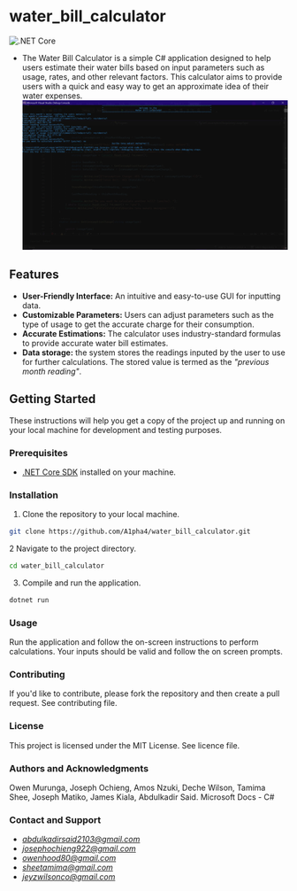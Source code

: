 # water_bill_calculator
![.NET Core](https://img.shields.io/badge/.NET%20Core-3.1%20%7C%205.0%20%7C%206.0-blue)
- The Water Bill Calculator is a simple C# application designed to help users estimate their water bills based on input parameters such as usage, rates, and other relevant factors. This calculator aims to provide users with a quick and easy way to get an approximate idea of their water expenses.
![water_bill_interface](https://github.com/A1pha4/water_bill_calculator/blob/main/water%20bill%20interface.png)


## Features

- **User-Friendly Interface:** An intuitive and easy-to-use GUI for inputting data.
- **Customizable Parameters:** Users can adjust parameters such as the type of usage to get the accurate charge for their consumption.
- **Accurate Estimations:** The calculator uses industry-standard formulas to provide accurate water bill estimates.
- **Data storage:** the system stores the readings inputed by the user to use for further calculations. The stored value is termed as the *"previous month reading"*.

## Getting Started

These instructions will help you get a copy of the project up and running on your local machine for development and testing purposes.

### Prerequisites

- [.NET Core SDK](https://dotnet.microsoft.com/download) installed on your machine.

### Installation

1. Clone the repository to your local machine.

```bash
git clone https://github.com/A1pha4/water_bill_calculator.git
```
2 Navigate to the project directory.
```bash 
cd water_bill_calculator
```
3. Compile and run the application.
```bash
dotnet run
```
### Usage
Run the application and follow the on-screen instructions to perform calculations.
Your inputs should be valid and follow the on screen prompts.

### Contributing
If you'd like to contribute, please fork the repository and then create a pull request. See contributing file.

### License
This project is licensed under the MIT License. See licence file.

### Authors and Acknowledgments
Owen Murunga, Joseph Ochieng, Amos Nzuki, Deche Wilson, Tamima Shee, Joseph Matiko, James Kiala, Abdulkadir Said.
Microsoft Docs - C#

### Contact and Support 
- *abdulkadirsaid2103@gmail.com*
- *josephochieng922@gmail.com*
- *owenhood80@gmail.com*
- *sheetamima@gmail.com*
- *jeyzwilsonco@gmail.com*

